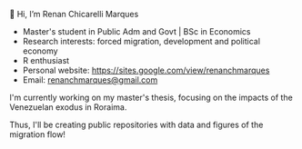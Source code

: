 👋 Hi, I’m Renan Chicarelli Marques
- Master's student in Public Adm and Govt | BSc in Economics 
- Research interests: forced migration, development and political economy
- R enthusiast
- Personal website: https://sites.google.com/view/renanchmarques
- Email: renanchmarques@gmail.com

I'm currently working on my master's thesis, focusing on the impacts of the Venezuelan exodus in Roraima. 

Thus, I'll be creating public repositories with data and figures of the migration flow! 
